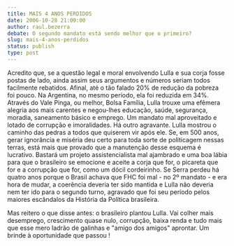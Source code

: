 ```yaml
---
title: MAIS 4 ANOS PERDIDOS
date: 2006-10-28 21:00:00
author: raul.bezerra
debate: O segundo mandato está sendo melhor que o primeiro?
slug: mais-4-anos-perdidos
status: publish 
type: post
---
```


Acredito que, se a questão legal e moral envolvendo Lulla e sua corja fosse postas de lado, ainda assim seus argumentos e números seriam todos facilmente rebatidos. Afinal, até o tão falado 20% de redução da pobreza foi pouco. Na Argentina, no mesmo período, ela foi reduzida em 34%. Através do Vale Pinga, ou melhor, Bolsa Família, Lulla trouxe uma efêmera alegria aos mais carentes e negou-lhes educação, saúde, segurança, moradia, saneamento básico e emprego. Um mandato mal aproveitado e lotado de corrupção e imoralidades.
Há outro agravante. Lulla mostrou o caminho das pedras a todos que quiserem vir após ele. Se, em 500 anos, gerar ignorância e miséria deu certo para toda sorte de politicagem nessas terras, está mais que provado que a manutenção desse esquema é lucrativo. Bastará um projeto assistencialista mal ajambrado e uma boa lábia para que o brasileiro se emocione e aceite a corja que for, o picareta que for e a corrupção que for, como um dócil cordeirinho.
Se Serra perdeu há quatro anos porque o Brasil achava que FHC foi mal - no 2º mandato - e era hora de mudar, a coerência deveria ter sido mantida e Lulla não deveria nem ter ido para o segundo turno, agravado que foi seu período pelos maiores escândalos da História da Política brasileira.

Mas reitero o que disse antes: o brasileiro plantou Lulla. Vai colher mais desemprego, crescimento quase nulo, corrupção, baixa renda e tudo mais que esse mero ladrão de galinhas e "amigo dos amigos" aprontar.
Um brinde à oportunidade que passou !
